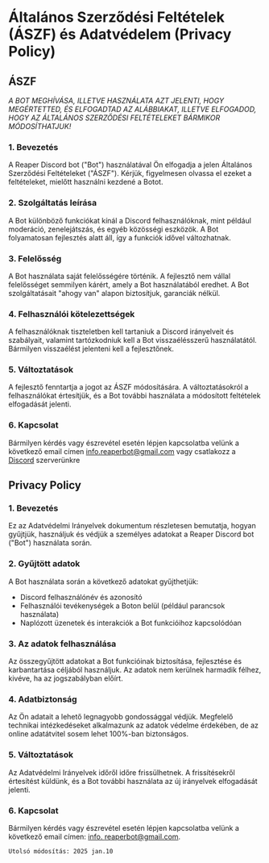 # Általános Szerződési Feltételek (ÁSZF) és Adatvédelem (Privacy Policy)



## ÁSZF

_A BOT MEGHÍVÁSA, ILLETVE HASZNÁLATA AZT JELENTI, HOGY MEGÉRTETTED, ÉS ELFOGADTAD AZ ALÁBBIAKAT, ILLETVE ELFOGADOD, HOGY AZ ÁLTALÁNOS SZERZŐDÉSI FELTÉTELEKET BÁRMIKOR MÓDOSÍTHATJUK!_


### 1. Bevezetés

A Reaper Discord bot ("Bot") használatával Ön elfogadja a jelen Általános Szerződési Feltételeket ("ÁSZF"). Kérjük, figyelmesen olvassa el ezeket a feltételeket, mielőtt használni kezdené a Botot.

### 2. Szolgáltatás leírása

A Bot különböző funkciókat kínál a Discord felhasználóknak, mint például moderáció, zenelejátszás, és egyéb közösségi eszközök. A Bot folyamatosan fejlesztés alatt áll, így a funkciók idővel változhatnak.

### 3. Felelősség

A Bot használata saját felelősségére történik. A fejlesztő nem vállal felelősséget semmilyen kárért, amely a Bot használatából eredhet. A Bot szolgáltatásait "ahogy van" alapon biztosítjuk, garanciák nélkül.

### 4. Felhasználói kötelezettségek

A felhasználóknak tiszteletben kell tartaniuk a Discord irányelveit és szabályait, valamint tartózkodniuk kell a Bot visszaélésszerű használatától. Bármilyen visszaélést jelenteni kell a fejlesztőnek.

### 5. Változtatások

A fejlesztő fenntartja a jogot az ÁSZF módosítására. A változtatásokról a felhasználókat értesítjük, és a Bot további használata a módosított feltételek elfogadását jelenti.

### 6. Kapcsolat

Bármilyen kérdés vagy észrevétel esetén lépjen kapcsolatba velünk a következő email címen [info.reaperbot@gmail.com](info.reaperbot@gmail.com) vagy csatlakozz a [Discord](https://dsc.gg/reaper-support) szerverünkre 




## Privacy Policy

### 1. Bevezetés

Ez az Adatvédelmi Irányelvek dokumentum részletesen bemutatja, hogyan gyűjtjük, használjuk és védjük a személyes adatokat a Reaper Discord bot ("Bot") használata során.

### 2. Gyűjtött adatok

A Bot használata során a következő adatokat gyűjthetjük:
- Discord felhasználónév és azonosító
- Felhasználói tevékenységek a Boton belül (például parancsok használata)
- Naplózott üzenetek és interakciók a Bot funkcióihoz kapcsolódóan

### 3. Az adatok felhasználása

Az összegyűjtött adatokat a Bot funkcióinak biztosítása, fejlesztése és karbantartása céljából használjuk. Az adatok nem kerülnek harmadik félhez, kivéve, ha az jogszabályban előírt.

### 4. Adatbiztonság

Az Ön adatait a lehető legnagyobb gondossággal védjük. Megfelelő technikai intézkedéseket alkalmazunk az adatok védelme érdekében, de az online adatátvitel sosem lehet 100%-ban biztonságos.


### 5. Változtatások

Az Adatvédelmi Irányelvek időről időre frissülhetnek. A frissítésekről értesítést küldünk, és a Bot további használata az új irányelvek elfogadását jelenti.

### 6. Kapcsolat

Bármilyen kérdés vagy észrevétel esetén lépjen kapcsolatba velünk a következő email címen: [info.
reaperbot@gmail.com](info.reaperbot@gmail.com).


`Utolsó módosítás: 2025 jan.10`

 
